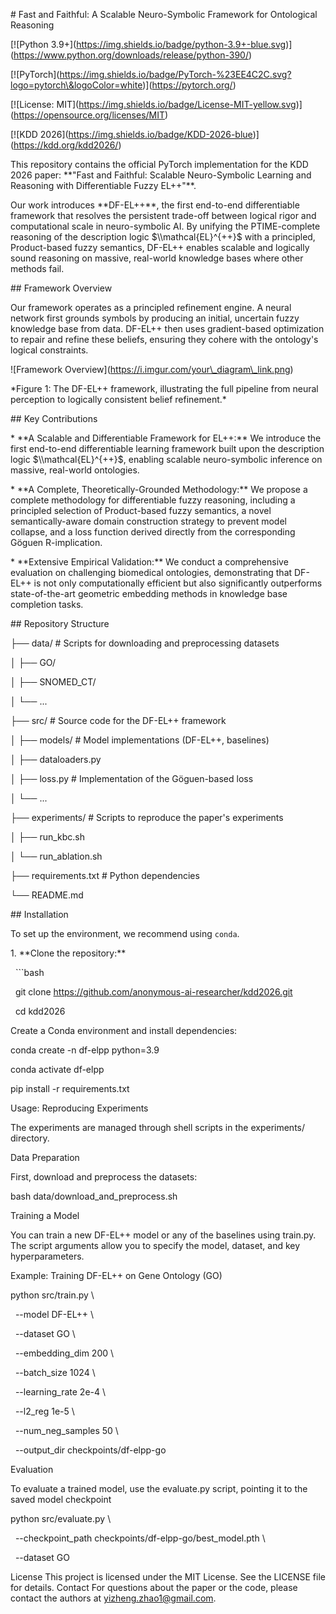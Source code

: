 \# Fast and Faithful: A Scalable Neuro-Symbolic Framework for Ontological Reasoning



\[!\[Python 3.9+](https://img.shields.io/badge/python-3.9+-blue.svg)](https://www.python.org/downloads/release/python-390/)

\[!\[PyTorch](https://img.shields.io/badge/PyTorch-%23EE4C2C.svg?logo=pytorch\&logoColor=white)](https://pytorch.org/)

\[!\[License: MIT](https://img.shields.io/badge/License-MIT-yellow.svg)](https://opensource.org/licenses/MIT)

\[!\[KDD 2026](https://img.shields.io/badge/KDD-2026-blue)](https://kdd.org/kdd2026/)



This repository contains the official PyTorch implementation for the KDD 2026 paper: \*\*"Fast and Faithful: Scalable Neuro-Symbolic Learning and Reasoning with Differentiable Fuzzy EL++"\*\*.



Our work introduces \*\*DF-EL++\*\*, the first end-to-end differentiable framework that resolves the persistent trade-off between logical rigor and computational scale in neuro-symbolic AI. By unifying the PTIME-complete reasoning of the description logic $\\mathcal{EL}^{++}$ with a principled, Product-based fuzzy semantics, DF-EL++ enables scalable and logically sound reasoning on massive, real-world knowledge bases where other methods fail.



\## Framework Overview



Our framework operates as a principled refinement engine. A neural network first grounds symbols by producing an initial, uncertain fuzzy knowledge base from data. DF-EL++ then uses gradient-based optimization to repair and refine these beliefs, ensuring they cohere with the ontology's logical constraints.



!\[Framework Overview](https://i.imgur.com/your\_diagram\_link.png)

\*Figure 1: The DF-EL++ framework, illustrating the full pipeline from neural perception to logically consistent belief refinement.\*



\## Key Contributions



\* \*\*A Scalable and Differentiable Framework for EL++:\*\* We introduce the first end-to-end differentiable learning framework built upon the description logic $\\mathcal{EL}^{++}$, enabling scalable neuro-symbolic inference on massive, real-world ontologies.

\* \*\*A Complete, Theoretically-Grounded Methodology:\*\* We propose a complete methodology for differentiable fuzzy reasoning, including a principled selection of Product-based fuzzy semantics, a novel semantically-aware domain construction strategy to prevent model collapse, and a loss function derived directly from the corresponding Göguen R-implication.

\* \*\*Extensive Empirical Validation:\*\* We conduct a comprehensive evaluation on challenging biomedical ontologies, demonstrating that DF-EL++ is not only computationally efficient but also significantly outperforms state-of-the-art geometric embedding methods in knowledge base completion tasks.



\## Repository Structure

├── data/                  # Scripts for downloading and preprocessing datasets

│   ├── GO/

│   ├── SNOMED\_CT/

│   └── ...

├── src/                   # Source code for the DF-EL++ framework

│   ├── models/            # Model implementations (DF-EL++, baselines)

│   ├── dataloaders.py

│   ├── loss.py            # Implementation of the Göguen-based loss

│   └── ...

├── experiments/           # Scripts to reproduce the paper's experiments

│   ├── run\_kbc.sh

│   └── run\_ablation.sh

├── requirements.txt       # Python dependencies

└── README.md



\## Installation



To set up the environment, we recommend using `conda`.



1\. \*\*Clone the repository:\*\*

&nbsp;  ```bash

&nbsp;  git clone https://github.com/anonymous-ai-researcher/kdd2026.git

&nbsp;  cd kdd2026



Create a Conda environment and install dependencies:

conda create -n df-elpp python=3.9

conda activate df-elpp

pip install -r requirements.txt



Usage: Reproducing Experiments

The experiments are managed through shell scripts in the experiments/ directory.



Data Preparation

First, download and preprocess the datasets:

bash data/download\_and\_preprocess.sh



Training a Model

You can train a new DF-EL++ model or any of the baselines using train.py. The script arguments allow you to specify the model, dataset, and key hyperparameters.



Example: Training DF-EL++ on Gene Ontology (GO)



python src/train.py \\

&nbsp;   --model DF-EL++ \\

&nbsp;   --dataset GO \\

&nbsp;   --embedding\_dim 200 \\

&nbsp;   --batch\_size 1024 \\

&nbsp;   --learning\_rate 2e-4 \\

&nbsp;   --l2\_reg 1e-5 \\

&nbsp;   --num\_neg\_samples 50 \\

&nbsp;   --output\_dir checkpoints/df-elpp-go



Evaluation

To evaluate a trained model, use the evaluate.py script, pointing it to the saved model checkpoint



python src/evaluate.py \\

&nbsp;   --checkpoint\_path checkpoints/df-elpp-go/best\_model.pth \\

&nbsp;   --dataset GO

License
This project is licensed under the MIT License. See the LICENSE file for details.
Contact
For questions about the paper or the code, please contact the authors at yizheng.zhao1@gmail.com.
